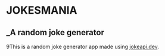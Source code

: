 # JOKESMANIA

## \_A random joke generator

9This is a random joke generator app made using [jokeapi.dev](http://jokeapi.dev).
